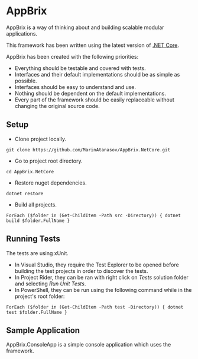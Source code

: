 # AppBrix
AppBrix is a way of thinking about and building scalable modular applications.

This framework has been written using the latest version of [.NET Core](https://www.microsoft.com/net/).

AppBrix has been created with the following priorities:
* Everything should be testable and covered with tests.
* Interfaces and their default implementations should be as simple as possible.
* Interfaces should be easy to understand and use.
* Nothing should be dependent on the default implementations.
* Every part of the framework should be easily replaceable without changing the original source code.

## Setup
* Clone project locally.
```
git clone https://github.com/MarinAtanasov/AppBrix.NetCore.git
```
* Go to project root directory.
```
cd AppBrix.NetCore
```
* Restore nuget dependencies.
```
dotnet restore
```
* Build all projects.
```
ForEach ($folder in (Get-ChildItem -Path src -Directory)) { dotnet build $folder.FullName }
```

## Running Tests
The tests are using xUnit.
* In Visual Studio, they require the Test Explorer to be opened before building the test projects in order to discover the tests.
* In Project Rider, they can be ran with right click on *Tests* solution folder and selecting *Run Unit Tests*.
* In PowerShell, they can be run using the following command while in the project's root folder:
```
ForEach ($folder in (Get-ChildItem -Path test -Directory)) { dotnet test $folder.FullName }
```

## Sample Application
AppBrix.ConsoleApp is a simple console application which uses the framework.
